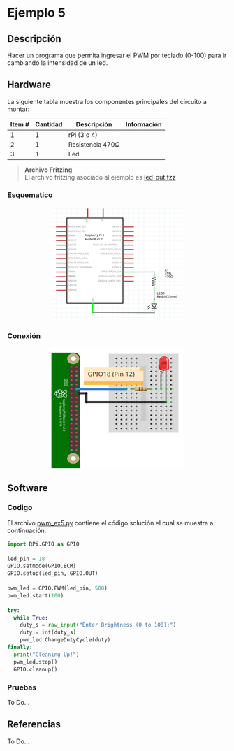 # Ejemplo 5 


## Descripción

Hacer un programa que permita ingresar el PWM por teclado (0-100) para ir cambiando la intensidad de un led.

## Hardware

La siguiente tabla muestra los componentes principales del circuito a montar:

|Item # |Cantidad |Descripción| Información|
|---|---|---|---|
|1|1|rPi (3 o 4)||
|2|1|Resistencia $470 \Omega$||
|3|1|Led||

> **Archivo Fritzing** <br>
> El archivo fritzing asociado al ejemplo es [led_out.fzz](led_out.fzz)

### Esquematico

<p align = "center">
<img src = "example5_sch.png">
</p>

### Conexión

<p align = "center">
<img src = "example5_bb.png">
</p>


## Software

### Codigo

El archivo [pwm_ex5.py](pwm_ex5.py) contiene el código solución el cual se muestra a continuación:

```py
import RPi.GPIO as GPIO

led_pin = 18
GPIO.setmode(GPIO.BCM)
GPIO.setup(led_pin, GPIO.OUT)

pwm_led = GPIO.PWM(led_pin, 500)
pwm_led.start(100)

try: 
  while True:
    duty_s = raw_input("Enter Brightness (0 to 100):")
    duty = int(duty_s)
    pwm_led.ChangeDutyCycle(duty)
finally:
  print("Cleaning Up!")
  pwm_led.stop()
  GPIO.cleanup()
```


### Pruebas

To Do...

## Referencias

To Do...